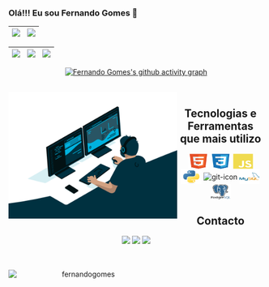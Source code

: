 ### Olá!!! Eu sou Fernando Gomes 👋
<!--
 <div>
  <a href="https://github.com/fernandogomesfg/">
  <img height="180em" src="https://github-readme-stats.vercel.app/api?username=fernandogomesfg&show_icons=true&theme=dark&include_all_commits=true&count_private=true"/>
  <img align="right" height="180em" src="https://github-readme-stats.vercel.app/api/top-langs/?username=fernandogomesfg&layout=compact&langs_count=7&theme=dark"/>
</div>
   -->

| ![](http://github-profile-summary-cards.vercel.app/api/cards/profile-details?username=fernandogomesfg&theme=nord_dark) | ![](https://github-readme-streak-stats.herokuapp.com/?user=fernandogomesfg&hide_border=true&date_format=M%20j%5B%2C%20Y%5D&background=2D3742&stroke=2D3742&ring=6bbbca&fire=6bbbca&currStreakNum=fff&sideNums=6bbbca&currStreakLabel=6bbbca&sideLabels=fff&dates=fff) |
| :-: | :-: |

| ![](http://github-profile-summary-cards.vercel.app/api/cards/stats?username=fernandogomesfg&theme=nord_dark) | ![](http://github-profile-summary-cards.vercel.app/api/cards/repos-per-language?username=fernandogomesfg&hide=Html&theme=nord_dark) | ![](http://github-profile-summary-cards.vercel.app/api/cards/most-commit-language?username=fernandogomesfg&theme=nord_dark) |
| :-: | :-: | :-: |


<div align="center">

[![Fernando Gomes's github activity graph](https://github-readme-activity-graph.vercel.app/graph?username=fernandogomesfg&bg_color=2E3440&color=ECEFF4&line=6474B9&point=88C0D0&area=true&hide_border=false)](https://github.com/fernandogomesfg)

</div>

 
 <div  align="center">
  <div style="display: inline_block"><br>
    <a href="https://fernandogomesfg.github.io/" target="_blank"> <img align="left" height="250" alt="coding-time" src="code.gif"></a>
    <h2 align="center">Tecnologias e Ferramentas que mais utilizo</h2>
    <img align="center" height="30" width="40" alt="html-icon" src="https://raw.githubusercontent.com/devicons/devicon/master/icons/html5/html5-original.svg">
    <img align="center" height="30" width="40" alt="css-icon" src="https://raw.githubusercontent.com/devicons/devicon/master/icons/css3/css3-original.svg">
    <img align="center" height="30" width="40" alt="js-icon"  src="https://raw.githubusercontent.com/devicons/devicon/master/icons/javascript/javascript-plain.svg">
    <img align="center" height="30" width="40" alt="python-icon" src="https://raw.githubusercontent.com/devicons/devicon/master/icons/python/python-original.svg">
   <img align="center" height="30" width="40" alt="git-icon" src="https://www.vectorlogo.zone/logos/git-scm/git-scm-icon.svg">
    <img align="center" height="30" width="40" alt="mysql-icon" src="https://raw.githubusercontent.com/devicons/devicon/master/icons/mysql/mysql-original-wordmark.svg">
   <img align="center" height="30" width="40" alt="postgresql" src="https://raw.githubusercontent.com/devicons/devicon/master/icons/postgresql/postgresql-original-wordmark.svg"/> </a>
   <!-- <img align="center" height="30" width="40" alt="react-icon" src="https://raw.githubusercontent.com/devicons/devicon/master/icons/react/react-original.svg"> -->
   <!-- <img align="center" height="30" width="40" alt="nodejs-icon" src="https://raw.githubusercontent.com/devicons/devicon/master/icons/nodejs/nodejs-original.svg"> -->
    
   
   </div>
  
  <!-- <img align="center" height="30" width="40" alt=mysql-icon" src=""> -->

  <h2 align="center">Contacto</h2>
   <div> 

  <a href="https://www.instagram.com/fernandogomesfg0/" target="_blank"><img src="https://img.shields.io/badge/-Instagram-%23E4405F?style=for-the-badge&logo=instagram&logoColor=white" target="_blank"></a>
  <a href = "mailto:fernandogomesbernardo@gmail.com"><img src="https://img.shields.io/badge/-Gmail-%23333?style=for-the-badge&logo=gmail&logoColor=white" target="_blank"></a>
  <a href="https://www.linkedin.com/in/fernandogomesfg/" target="_blank"><img src="https://img.shields.io/badge/-LinkedIn-%230077B5?style=for-the-badge&logo=linkedin&logoColor=white" target="_blank"></a> 
  
</div>
 
</div>
<br><br>
<div style="text-align: right;">
<a href="https://www.buymeacoffee.com/fernandogomes"> <img align="left" src="https://cdn.buymeacoffee.com/buttons/v2/default-yellow.png" height="50" width="210" alt="fernandogomes" /></a>
</div>


 

 

 
 

 


<!--
**Fernando-Gomes-FG/Fernando-Gomes-FG** is a ✨ _special_ ✨ repository because its `README.md` (this file) appears on your GitHub profile.

Here are some ideas to get you started:

- 🔭 I’m currently working on ...
- 🌱 I’m currently learning ...
- 👯 I’m looking to collaborate on ...
- 🤔 I’m looking for help with ...
- 💬 Ask me about ...
- 📫 How to reach me: ...
- 😄 Pronouns: ...
- ⚡ Fun fact: ...
-->
